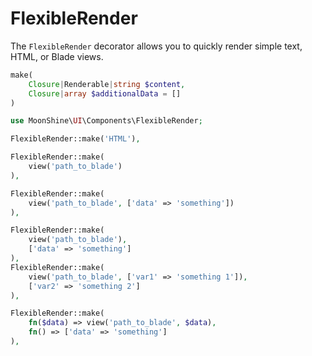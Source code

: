 # FlexibleRender

The `FlexibleRender` decorator allows you to quickly render simple text, HTML, or Blade views.

```php
make(
    Closure|Renderable|string $content,
    Closure|array $additionalData = []
)
```

```php
use MoonShine\UI\Components\FlexibleRender;

FlexibleRender::make('HTML'),

FlexibleRender::make(
    view('path_to_blade')
),

FlexibleRender::make(
    view('path_to_blade', ['data' => 'something'])
),

FlexibleRender::make(
    view('path_to_blade'),
    ['data' => 'something']
),
FlexibleRender::make(
    view('path_to_blade', ['var1' => 'something 1']),
    ['var2' => 'something 2']
),

FlexibleRender::make(
    fn($data) => view('path_to_blade', $data),
    fn() => ['data' => 'something']
),
```
